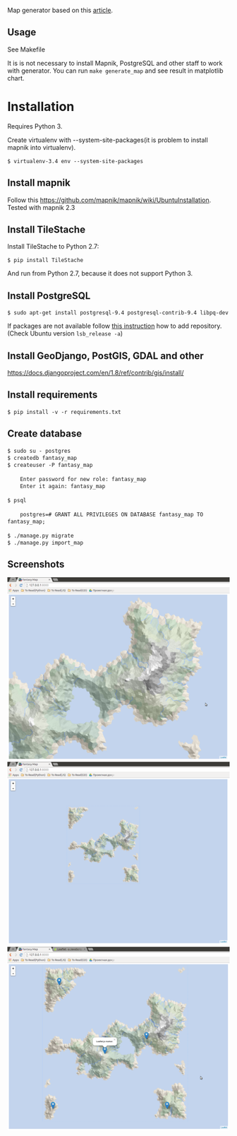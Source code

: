 Map generator based on this [article](http://www-cs-students.stanford.edu/~amitp/game-programming/polygon-map-generation/).

## Usage

See Makefile

It is is not necessary to install Mapnik, PostgreSQL and other staff to work with generator.
You can run `make generate_map` and see result in matplotlib chart.

# Installation

Requires Python 3.

Create virtualenv with --system-site-packages(it is problem to install mapnik into virtualenv).

    $ virtualenv-3.4 env --system-site-packages

## Install mapnik

Follow this https://github.com/mapnik/mapnik/wiki/UbuntuInstallation. Tested with mapnik 2.3

## Install TileStache

Install TileStache to Python 2.7:

    $ pip install TileStache

And run from Python 2.7, because it does not support Python 3.

## Install PostgreSQL

    $ sudo apt-get install postgresql-9.4 postgresql-contrib-9.4 libpq-dev

If packages are not available follow [this instruction](<http://www.postgresql.org/download/linux/ubuntu/>)
how to add repository. (Check Ubuntu version ``lsb_release -a``)

## Install GeoDjango, PostGIS, GDAL and other

https://docs.djangoproject.com/en/1.8/ref/contrib/gis/install/

## Install requirements

    $ pip install -v -r requirements.txt

## Create database

    $ sudo su - postgres
    $ createdb fantasy_map
    $ createuser -P fantasy_map

        Enter password for new role: fantasy_map
        Enter it again: fantasy_map

    $ psql

        postgres=# GRANT ALL PRIVILEGES ON DATABASE fantasy_map TO fantasy_map;

    $ ./manage.py migrate
    $ ./manage.py import_map

## Screenshots

![Alt text](/screenshots/map1.png?raw=true "")
![Alt text](/screenshots/map2.png?raw=true "")
![Alt text](/screenshots/map3.png?raw=true "")
